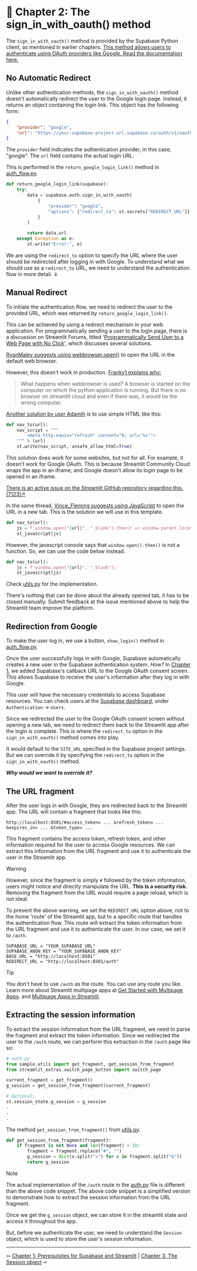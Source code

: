 # 📖 Chapter 2: The sign_in_with_oauth() method

The `sign_in_with_oauth()` method is provided by the Supabase Python client, as mentioned in earlier chapters. [This method allows users to authenticate using OAuth providers like Google. Read the documentation here.](https://supabase.com/docs/reference/python/auth-signinwithoauth)

## No Automatic Redirect

Unlike other authentication methods, the `sign_in_with_oauth()` method doesn't automatically redirect the user to the Google login page. Instead, it returns an object containing the login link. This object has the following form:

```json
{
    "provider": "google",
    "url": "https://your-supabase-project-url.supabase.co/auth/v1/oauth/authorize?provider=google"
}
```

The `provider` field indicates the authentication provider, in this case, "google". The `url` field contains the actual login URL.

This is performed in the `return_google_login_link()` method in [auth_flow.py](../sample/auth_flow.py).

```python
def return_google_login_link(supabase):
    try:
        data = supabase.auth.sign_in_with_oauth(
            {
                "provider": "google",
                "options": {"redirect_to": st.secrets["REDIRECT_URL"]},
            }
        )

        return data.url
    except Exception as e:
        st.write("Error:", e)
```

We are using the `redirect_to` option to specify the URL where the user should be redirected after logging in with Google. To understand what we should use as a `redirect_to` URL, we need to understand the authentication flow in more detail. ↓

## Manual Redirect

To initiate the authentication flow, we need to redirect the user to the provided URL, which was returned by `return_google_login_link()`.

This can be achieved by using a redirect mechanism in your web application. For programmatically sending a user to the login page, there is a discussion on Streamlit Forums, titled '[Programmatically Send User to a Web Page with No Click](https://discuss.streamlit.io/t/programmatically-send-user-to-a-web-page-with-no-click/21904)', which discusses several solutions.

[RyanMaley suggests using webbrowser.open()](https://discuss.streamlit.io/t/programmatically-send-user-to-a-web-page-with-no-click/21904/2) to open the URL in the default web browser. 

However, this doesn't work in production. [Franky1 explains why:](https://discuss.streamlit.io/t/programmatically-send-user-to-a-web-page-with-no-click/21904/4)

> What happens when webbrowser is used? A browser is started on the computer on which the python application is running. But there is no browser on streamlit cloud and even if there was, it would be the wrong computer.

[Another solution by user Adamih](https://discuss.streamlit.io/t/programmatically-send-user-to-a-web-page-with-no-click/21904/7) is to use simple HTML like this:

```python
def nav_to(url):
    nav_script = """
        <meta http-equiv="refresh" content="0; url='%s'">
    """ % (url)
    st.write(nav_script, unsafe_allow_html=True)
```

This solution does work for some websites, but not for all. For example, it doesn't work for Google OAuth. This is because Streamlit Community Cloud wraps the app in an iframe, and Google doesn't allow its login page to be opened in an iframe.

[There is an active issue on the Streamlit GitHub repository regarding this. (7123)↗](https://github.com/streamlit/streamlit/issues/7123)

In the same thread, [Vince_Fleming suggests using JavaScript](https://discuss.streamlit.io/t/programmatically-send-user-to-a-web-page-with-no-click/21904/10) to open the URL in a new tab. This is the solution we will use in this template.

```python
def nav_to(url):
    js = f'window.open("{url}", "_blank").then(r => window.parent.location.href);'
    st_javascript(js)
```
However, the javascript console says that `window.open().then()` is not a function. So, we can use the code below instead.

```python
def nav_to(url):
    js = f'window.open("{url}", "_blank");'
    st_javascript(js)
```

Check [utils.py](../sample/utils.py) for the implementation.

There's nothing that can be done about the already opened tab, it has to be closed manually. Submit feedback at the issue mentioned above to help the Streamlit team improve the platform.

## Redirection from Google

To make the user log in, we use a button, `show_login()` method in [auth_flow.py](../sample/auth_flow.py).

Once the user successfully logs in with Google, Supabase automatically creates a new user in the Supabase authentication system. *How?* In [Chapter 1](chapter1.md), we added Supabase's callback URL to the Google OAuth consent screen. This allows Supabase to receive the user's information after they log in with Google.

This user will have the necessary credentials to access Supabase resources. You can check users at the [Supabase dashboard](https://app.supabase.io/), under `Authentication` -> `Users`.

Since we redirected the user to the Google OAuth consent screen without opening a new tab, we need to redirect them back to the Streamlit app after the login is complete. This is where the `redirect_to` option in the `sign_in_with_oauth()` method comes into play. 

It would default to the `SITE_URL` specified in the Supabase project settings. But we can override it by specifying the `redirect_to` option in the `sign_in_with_oauth()` method.

***Why would we want to override it?***

## The URL fragment

After the user logs in with Google, they are redirected back to the Streamlit app. The URL will contain a fragment that looks like this:

```
http://localhost:8501/#access_token= ... &refresh_token= ... &expires_in= ... &token_type= ...
```

This fragment contains the access token, refresh token, and other information required for the user to access Google resources. We can extract this information from the URL fragment and use it to authenticate the user in the Streamlit app.

> [!WARNING]
> However, since the fragment is simply `#` followed by the token information, users might notice and direclty manipulate the URL. **This is a security risk.** Removing the fragment from the URL would require a page reload, which is not ideal.

To prevent the above warning, we set the `REDIRECT_URL` option above, not to the home 'route' of the Streamlit app, but to a specific route that handles the authentication flow. This route will extract the token information from the URL fragment and use it to authenticate the user.
In our case, we set it to `/auth`.

```
SUPABASE_URL = "YOUR_SUPABASE_URL"
SUPABASE_ANON_KEY = "YOUR_SUPABASE_ANON_KEY"
BASE_URL = "http://localhost:8501"
REDIRECT_URL = "http://localhost:8501/auth"
```

> [!TIP]
> You don't have to use `/auth` as the route. You can use any route you like. 
> Learn more about Streamlit multipage apps at [Get Started with Multipage Apps](https://docs.streamlit.io/get-started/tutorials/create-a-multipage-app). and [Multipage Apps in Streamlit](https://docs.streamlit.io/develop/concepts/multipage-apps).

## Extracting the session information

To extract the session information from the URL fragment, we need to parse the fragment and extract the token information. Since we redirected the user to the `/auth` route, we can perform this extraction in the `/auth` page like so:

```python
# auth.py
from sample.utils import get_fragment, get_session_from_fragment
from streamlit_extras.switch_page_button import switch_page

current_fragment = get_fragment()
g_session = get_session_from_fragment(current_fragment)

# Optional:
st.session_state.g_session = g_session
.
.
.
```

The method `get_session_from_fragment()` from [utils.py](../sample/utils.py).

```python
def get_session_from_fragment(fragment):
    if fragment is not None and len(fragment) > 10:
        fragment = fragment.replace("#", "")
        g_session = dict(x.split("=") for x in fragment.split("&"))
        return g_session
```

> [!NOTE]
> The actual implementation of the `/auth` route in the [auth.py](../sample/auth.py) file is different than the above code snippet. The above code snippet is a simplified version to demonstrate how to extract the session information from the URL fragment.

Once we get the `g_session` object, we can store it in the streamlit state and access it throughout the app.

But, before we authenticate the user, we need to understand the `Session` object, which is used to store the user's session information.

---

⇦ [Chapter 1: Prerequisites for Supabase and Streamlit](chapter1.md) | [Chapter 3: The Session object](chapter3.md) ⇨


